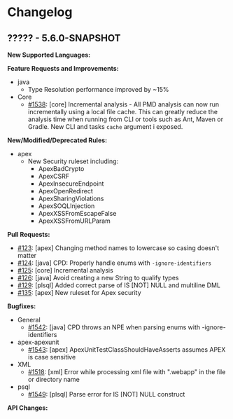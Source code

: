 # Changelog

## ????? - 5.6.0-SNAPSHOT

**New Supported Languages:**

**Feature Requests and Improvements:**

*   java
    *   Type Resolution performance improved by ~15%
*   Core
    *   [#1538](https://sourceforge.net/p/pmd/bugs/1538/): \[core] Incremental analysis - All PMD analysis can now run
        incrementally using a local file cache. This can greatly reduce the analysis time when running from CLI or tools
        such as Ant, Maven or Gradle. New CLI and tasks `cache` argument i exposed.

**New/Modified/Deprecated Rules:**

*   apex
    *   New Security ruleset including:
        *   ApexBadCrypto
        *   ApexCSRF
        *   ApexInsecureEndpoint
        *   ApexOpenRedirect
        *   ApexSharingViolations
        *   ApexSOQLInjection
        *   ApexXSSFromEscapeFalse
        *   ApexXSSFromURLParam

**Pull Requests:**

*   [#123](https://github.com/pmd/pmd/pull/123): \[apex] Changing method names to lowercase so casing doesn't matter
*   [#124](https://github.com/pmd/pmd/pull/124): \[java] CPD: Properly handle enums with `-ignore-identifiers`
*   [#125](https://github.com/pmd/pmd/pull/125): \[core] Incremental analysis
*   [#126](https://github.com/pmd/pmd/pull/126): \[java] Avoid creating a new String to qualify types
*   [#129](https://github.com/pmd/pmd/pull/129): \[plsql] Added correct parse of IS [NOT] NULL and multiline DML
*   [#135](https://github.com/pmd/pmd/pull/135): \[apex] New ruleset for Apex security

**Bugfixes:**

*   General
    *   [#1542](https://sourceforge.net/p/pmd/bugs/1542/): \[java] CPD throws an NPE when parsing enums with -ignore-identifiers
*   apex-apexunit
    *   [#1543](https://sourceforge.net/p/pmd/bugs/1543/): \[apex] ApexUnitTestClassShouldHaveAsserts assumes APEX is case sensitive
*   XML
    *   [#1518](https://sourceforge.net/p/pmd/bugs/1518/): \[xml] Error while processing xml file with ".webapp" in the file or directory name
*   psql
    *   [#1549](https://sourceforge.net/p/pmd/bugs/1549/): \[plsql] Parse error for IS [NOT] NULL construct


**API Changes:**
